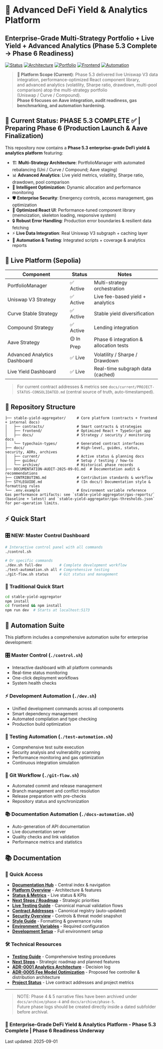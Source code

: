 # 🚀 Advanced DeFi Yield & Analytics Platform

## Enterprise-Grade Multi-Strategy Portfolio + Live Yield + Advanced Analytics (Phase 5.3 Complete → Phase 6 Readiness)

[![Status](https://img.shields.io/badge/Status-Phase%205.3%20Complete%20→%20Phase%206%20Readiness-success)](docs/current/PROJECT-STATUS-CONSOLIDATED.md)
[![Architecture](https://img.shields.io/badge/Architecture-Multi--Strategy%20+%20Analytics-brightgreen)](docs/current/PLATFORM-OVERVIEW.md)
[![Portfolio](https://img.shields.io/badge/Strategies-Uniswap%20V3%20%2B%20Curve%20%2B%20Compound%20(Aave%20Prep)-blue)](docs/current/PROJECT-STATUS-CONSOLIDATED.md)
[![Frontend](https://img.shields.io/badge/Frontend-Optimized%20React%20%2B%20TypeScript-purple)](stable-yield-aggregator/frontend)
[![Automation](https://img.shields.io/badge/Automation-Full%20Suite-orange)](#-automation-suite)

> **🎯 Platform Scope (Current)**: Phase 5.3 delivered live Uniswap V3 data integration, performance-optimized React component library,  
> and advanced analytics (volatility, Sharpe ratio, drawdown, multi-pool comparison) atop the multi-strategy portfolio  
> (Uniswap / Curve / Compound).  
> **Phase 6 focuses on Aave integration, audit readiness, gas benchmarking, and automation hardening.**

## 🎯 Current Status: PHASE 5.3 COMPLETE ✅ | Preparing Phase 6 (Production Launch & Aave Finalization)

This repository now contains a **Phase 5.3 enterprise-grade DeFi yield & analytics platform** featuring:

- 🏗️ **Multi-Strategy Architecture**: PortfolioManager with automated rebalancing (Uni / Curve / Compound; Aave staging)
- 📊 **Advanced Analytics**: Live yield metrics, volatility, Sharpe ratio, drawdown, pool comparison
- 🧠 **Intelligent Optimization**: Dynamic allocation and performance monitoring
- 🛡️ **Enterprise Security**: Emergency controls, access management, gas optimization
- 🎨 **Optimized React UI**: Performance-tuned component library (memoization, skeleton loading, responsive system)
- 🔒 **Robust Error Handling**: Production error boundaries & resilient data fetching
- ⚡ **Live Data Integration**: Real Uniswap V3 subgraph + caching layer
- 🧪 **Automation & Testing**: Integrated scripts + coverage & analytics reports

## 🚀 Live Platform (Sepolia)

| Component | Status | Notes |
|-----------|--------|-------|
| PortfolioManager | ✅ Active | Multi-strategy orchestration |
| Uniswap V3 Strategy | ✅ Active | Live fee-based yield + analytics |
| Curve Stable Strategy | ✅ Active | Stable yield diversification |
| Compound Strategy | ✅ Active | Lending integration |
| Aave Strategy | 🟡 In Prep | Phase 6 integration & allocation tests |
| Advanced Analytics Dashboard | ✅ Live | Volatility / Sharpe / Drawdown |
| Live Yield Dashboard | ✅ Live | Real-time subgraph data (cached) |

> For current contract addresses & metrics see `docs/current/PROJECT-STATUS-CONSOLIDATED.md` (central source of truth, auto-timestamped).

## 📁 Repository Structure

```text
├── stable-yield-aggregator/     # Core platform (contracts + frontend + internal docs)
│   ├── contracts/               # Smart contracts & strategies
│   ├── frontend/                # Optimized React + TypeScript app
│   ├── docs/                    # Strategy / security / monitoring docs
│   └── typechain-types/         # Generated contract interfaces
├── docs/                        # High-level, guides, status, security, ADRs, archives
│   ├── current/                 # Active status & planning docs
│   ├── guides/                  # Setup / testing / how-to
│   └── archive/                 # Historical phase records
├── DOCUMENTATION-AUDIT-2025-09-01.md  # Documentation audit & recommendations
├── CONTRIBUTING.md              # Contribution standards & workflow
├── STYLEGUIDE.md                # (In docs/) Documentation style & formatting rules
└── .env.example                 # Environment variable reference
Gas performance artifacts: see `stable-yield-aggregator/gas-reports/` (baseline + latest) and `stable-yield-aggregator/gas-thresholds.json` for per-operation limits.
```

## ⚡ Quick Start

### 🎛️ **NEW: Master Control Dashboard**

```bash
# Interactive control panel with all commands
./control.sh

# Or specific commands
./dev.sh full-dev        # Complete development workflow
./test-automation.sh all # Comprehensive testing
./git-flow.sh status     # Git status and management
```

### 🚀 **Traditional Quick Start**

```bash
cd stable-yield-aggregator
npm install
cd frontend && npm install
npm run dev  # Starts at localhost:5173
```

## 🤖 Automation Suite

This platform includes a comprehensive automation suite for enterprise development:

### **🎛️ Master Control (`./control.sh`)**

- Interactive dashboard with all platform commands
- Real-time status monitoring
- One-click deployment workflows
- System health checks

### **⚡ Development Automation (`./dev.sh`)**

- Unified development commands across all components
- Smart dependency management
- Automated compilation and type checking
- Production build optimization

### **🧪 Testing Automation (`./test-automation.sh`)**

- Comprehensive test suite execution
- Security analysis and vulnerability scanning
- Performance monitoring and gas optimization
- Continuous integration simulation

### **🔄 Git Workflow (`./git-flow.sh`)**

- Automated commit and release management
- Branch management and conflict resolution
- Release preparation with pre-checks
- Repository status and synchronization

### **📚 Documentation Automation (`./docs-automation.sh`)**

- Auto-generation of API documentation
- Live documentation server
- Quality checks and link validation
- Performance metrics and statistics

## 📚 Documentation

### 📖 Quick Access

- **[Documentation Hub](docs/README.md)** - Central index & navigation
- **[Platform Overview](docs/current/PLATFORM-OVERVIEW.md)** - Architecture & features  
- **[Status & Metrics](docs/current/PROJECT-STATUS-CONSOLIDATED.md)** - Live status & KPIs
- **[Next Steps / Roadmap](docs/current/NEXT-STEPS.md)** - Strategic priorities
- **[Live Testing Guide](docs/guides/LIVE-TESTING-GUIDE.md)** - Canonical manual validation flows
- **[Contract Addresses](docs/current/CONTRACT-ADDRESSES.md)** - Canonical registry (auto-updated)
- **[Security Overview](docs/security/SECURITY-OVERVIEW.md)** - Controls & threat model snapshot
- **[Style Guide](docs/STYLEGUIDE.md)** - Formatting & governance rules
- **[Environment Variables](.env.example)** - Required configuration
- **[Development Setup](docs/guides/DEVELOPMENT-SETUP.md)** - Full environment setup

### 🛠️ Technical Resources

- **[Testing Guide](docs/guides/TESTING-GUIDE.md)** - Comprehensive testing procedures
- **[Next Steps](docs/current/NEXT-STEPS.md)** - Strategic roadmap and planned features
- **[ADR-0001 Analytics Architecture](docs/adr/ADR-0001-analytics-architecture.md)** - Decision log
- **[ADR-0005 Fee Model Optimization](docs/adr/ADR-0005-fee-model-optimization-distribution.md)** - Proposed fee controller & distribution architecture
- **[Project Status](docs/current/PROJECT-STATUS-CONSOLIDATED.md)** - Live contract addresses and project metrics

---

> NOTE: Phase 4 & 5 narrative files have been archived under  
> `docs/archive/phase-4` and `docs/archive/phase-5`.  
> Future phase logs should be created directly inside a dated subfolder before archival.

### 🎉 Enterprise-Grade DeFi Yield & Analytics Platform - Phase 5.3 Complete | Phase 6 Readiness Underway

Last updated: 2025-09-01
